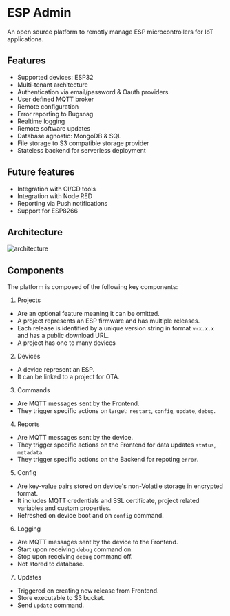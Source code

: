 # ESP Admin
An open source platform to remotly manage ESP microcontrollers for IoT applications. 

## Features
- Supported devices: ESP32
- Multi-tenant architecture
- Authentication via email/password & Oauth providers
- User defined MQTT broker
- Remote configuration
- Error reporting to Bugsnag
- Realtime logging
- Remote software updates
- Database agnostic: MongoDB & SQL
- File storage to S3 compatible storage provider
- Stateless backend for serverless deployment

## Future features
- Integration with CI/CD tools
- Integration with Node RED
- Reporting via Push notifications
- Support for ESP8266 

## Architecture
![architecture](https://pub-52f7e6f21f164b9e9f3f9c2df16ece76.r2.dev/architecture.jpg)

## Components
The platform is composed of the following key components:

1. Projects
 - Are an optional feature meaning it can be omitted.
 - A project represents an ESP firmware and has multiple releases. 
 - Each release is identified by a unique version string in format `v-x.x.x` and has a public download URL.
 - A project has one to many devices

2. Devices
- A device represent an ESP.
- It can be linked to a project for OTA.
 
3. Commands
- Are MQTT messages sent by the Frontend.
- They trigger specific actions on target: `restart`, `config`, `update`, `debug`.

4. Reports
- Are MQTT messages sent by the device.
- They trigger specific actions on the Frontend for data updates `status`, `metadata`.
- They trigger specific actions on the Backend for repoting `error`.

5. Config
 - Are key-value pairs stored on device's non-Volatile storage in encrypted format. 
 - It includes MQTT credentials and SSL certificate, project related variables and custom properties.
 - Refreshed on device boot and on `config` command.

6. Logging
- Are MQTT messages sent by the device to the Frontend.
- Start upon receiving `debug` command on.
- Stop upon receiving `debug` command off.
- Not stored to database.

7. Updates
- Triggered on creating new release from Frontend.
- Store executable to S3 bucket.
- Send `update` command.

